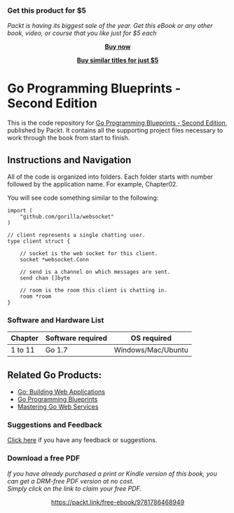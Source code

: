 
### Get this product for $5

<i>Packt is having its biggest sale of the year. Get this eBook or any other book, video, or course that you like just for $5 each</i>


<b><p align='center'>[Buy now](https://packt.link/9781783988020)</p></b>


<b><p align='center'>[Buy similar titles for just $5](https://subscription.packtpub.com/search)</p></b>


# Go Programming Blueprints - Second Edition
This is the code repository for [Go Programming Blueprints - Second Edition](https://www.packtpub.com/application-development/go-programming-blueprints-second-edition?utm_source=github&utm_campaign=9781786468949&utm_medium=repository), published by Packt. It contains all the supporting project files necessary to work through the book from start to finish.

## Instructions and Navigation
All of the code is organized into folders. Each folder starts with number followed by the application name. For example, Chapter02.

You will see code something similar to the following:

```
import (
	"github.com/gorilla/websocket"
)

// client represents a single chatting user.
type client struct {

	// socket is the web socket for this client.
	socket *websocket.Conn

	// send is a channel on which messages are sent.
	send chan []byte

	// room is the room this client is chatting in.
	room *room
}

```

### Software and Hardware List

| Chapter  | Software required | OS required            |
| -------- | ------------------| ------------           |
| 1 to 11  | Go 1.7            | Windows/Mac/Ubuntu     |

## Related Go Products:
* [Go: Building Web Applications](https://www.packtpub.com/application-development/go-building-web-applications?utm_source=github&utm_campaign=9781787123496&utm_medium=repository)
* [Go Programming Blueprints](https://www.packtpub.com/application-development/go-programming-blueprints?utm_source=github&utm_campaign=9781783988020&utm_medium=repository)
* [Mastering Go Web Services](https://www.packtpub.com/web-development/mastering-go-web-services?utm_source=github&utm_campaign=9781783981304&utm_medium=repository)






### Suggestions and Feedback
[Click here](https://docs.google.com/forms/d/e/1FAIpQLSe5qwunkGf6PUvzPirPDtuy1Du5Rlzew23UBp2S-P3wB-GcwQ/viewform) if you have any feedback or suggestions.
### Download a free PDF

 <i>If you have already purchased a print or Kindle version of this book, you can get a DRM-free PDF version at no cost.<br>Simply click on the link to claim your free PDF.</i>
<p align="center"> <a href="https://packt.link/free-ebook/9781786468949">https://packt.link/free-ebook/9781786468949 </a> </p>